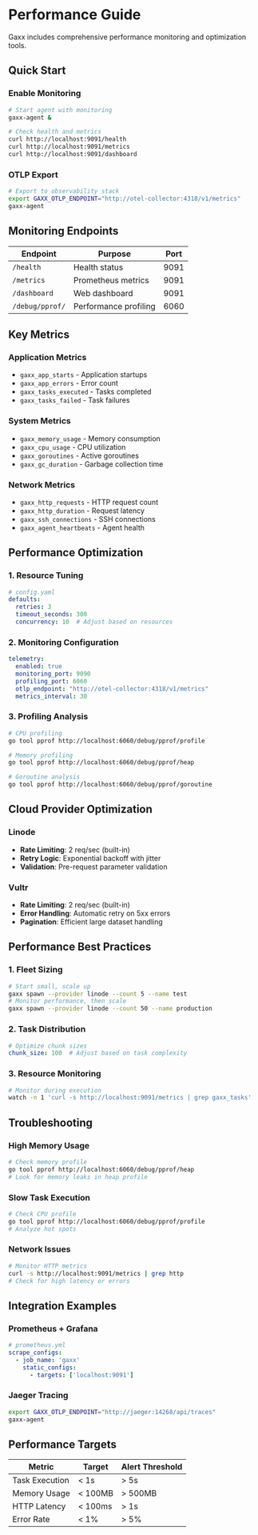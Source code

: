 # Performance Guide

Gaxx includes comprehensive performance monitoring and optimization tools.

## Quick Start

### Enable Monitoring
```bash
# Start agent with monitoring
gaxx-agent &

# Check health and metrics
curl http://localhost:9091/health
curl http://localhost:9091/metrics
curl http://localhost:9091/dashboard
```

### OTLP Export
```bash
# Export to observability stack
export GAXX_OTLP_ENDPOINT="http://otel-collector:4318/v1/metrics"
gaxx-agent
```

## Monitoring Endpoints

| Endpoint | Purpose | Port |
|----------|---------|------|
| `/health` | Health status | 9091 |
| `/metrics` | Prometheus metrics | 9091 |
| `/dashboard` | Web dashboard | 9091 |
| `/debug/pprof/` | Performance profiling | 6060 |

## Key Metrics

### Application Metrics
- `gaxx_app_starts` - Application startups
- `gaxx_app_errors` - Error count
- `gaxx_tasks_executed` - Tasks completed
- `gaxx_tasks_failed` - Task failures

### System Metrics
- `gaxx_memory_usage` - Memory consumption
- `gaxx_cpu_usage` - CPU utilization
- `gaxx_goroutines` - Active goroutines
- `gaxx_gc_duration` - Garbage collection time

### Network Metrics
- `gaxx_http_requests` - HTTP request count
- `gaxx_http_duration` - Request latency
- `gaxx_ssh_connections` - SSH connections
- `gaxx_agent_heartbeats` - Agent health

## Performance Optimization

### 1. Resource Tuning
```yaml
# config.yaml
defaults:
  retries: 3
  timeout_seconds: 300
  concurrency: 10  # Adjust based on resources
```

### 2. Monitoring Configuration
```yaml
telemetry:
  enabled: true
  monitoring_port: 9090
  profiling_port: 6060
  otlp_endpoint: "http://otel-collector:4318/v1/metrics"
  metrics_interval: 30
```

### 3. Profiling Analysis
```bash
# CPU profiling
go tool pprof http://localhost:6060/debug/pprof/profile

# Memory profiling  
go tool pprof http://localhost:6060/debug/pprof/heap

# Goroutine analysis
go tool pprof http://localhost:6060/debug/pprof/goroutine
```

## Cloud Provider Optimization

### Linode
- **Rate Limiting**: 2 req/sec (built-in)
- **Retry Logic**: Exponential backoff with jitter
- **Validation**: Pre-request parameter validation

### Vultr
- **Rate Limiting**: 2 req/sec (built-in)
- **Error Handling**: Automatic retry on 5xx errors
- **Pagination**: Efficient large dataset handling

## Performance Best Practices

### 1. Fleet Sizing
```bash
# Start small, scale up
gaxx spawn --provider linode --count 5 --name test
# Monitor performance, then scale
gaxx spawn --provider linode --count 50 --name production
```

### 2. Task Distribution
```yaml
# Optimize chunk sizes
chunk_size: 100  # Adjust based on task complexity
```

### 3. Resource Monitoring
```bash
# Monitor during execution
watch -n 1 'curl -s http://localhost:9091/metrics | grep gaxx_tasks'
```

## Troubleshooting

### High Memory Usage
```bash
# Check memory profile
go tool pprof http://localhost:6060/debug/pprof/heap
# Look for memory leaks in heap profile
```

### Slow Task Execution
```bash
# Check CPU profile
go tool pprof http://localhost:6060/debug/pprof/profile
# Analyze hot spots
```

### Network Issues
```bash
# Monitor HTTP metrics
curl -s http://localhost:9091/metrics | grep http
# Check for high latency or errors
```

## Integration Examples

### Prometheus + Grafana
```yaml
# prometheus.yml
scrape_configs:
  - job_name: 'gaxx'
    static_configs:
      - targets: ['localhost:9091']
```

### Jaeger Tracing
```bash
export GAXX_OTLP_ENDPOINT="http://jaeger:14268/api/traces"
gaxx-agent
```

## Performance Targets

| Metric | Target | Alert Threshold |
|--------|--------|-----------------|
| Task Execution | < 1s | > 5s |
| Memory Usage | < 100MB | > 500MB |
| HTTP Latency | < 100ms | > 1s |
| Error Rate | < 1% | > 5% |